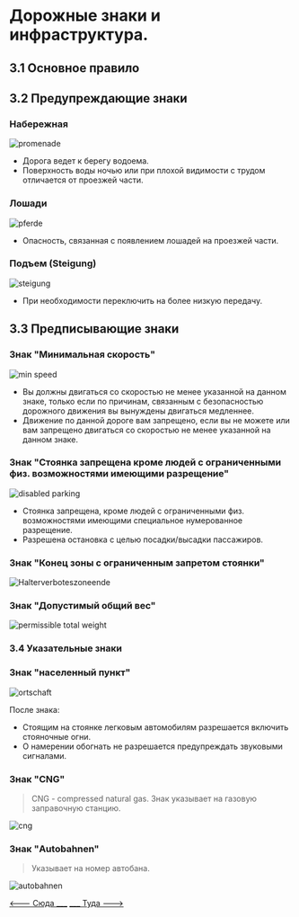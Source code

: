 # Дорожные знаки и инфраструктура.
## 3.1 Основное правило

## 3.2 Предупреждающие знаки
### Набережная
![promenade](/img/sign/promenade.png)
+ Дорога ведет к берегу водоема.
+ Поверхность воды ночью или при плохой видимости с трудом отличается от проезжей части.

### Лошади
![pferde](/img/sign/pferde.png)
+ Опасность, связанная с появлением лошадей на проезжей части.

### Подъем (Steigung)
![steigung](/img/sign/steigung.png)
+ При необходимости переключить на более низкую передачу.

## 3.3 Предписывающие знаки
### Знак "Минимальная скорость"
![min speed](/img/sign/min_speed.png)
+ Вы должны двигаться со скоростью не менее указанной на данном знаке, только если по причинам, связанным с безопасностью дорожного движения вы вынуждены двигаться медленнее.
+ Движение по данной дороге вам запрещено, если вы не можете или вам запрещено двигаться со скоростью не менее указанной на данном знаке.

### Знак "Стоянка запрещена кроме людей с ограниченными физ. возможностями имеющими разрещение"
![disabled parking](/img/sign/disabled_parking.png)
+ Стоянка запрещена, кроме людей с ограниченными физ. возможностями имеющими специальное нумерованное разрещение.
+ Разрешена остановка с целью посадки/высадки пассажиров.

### Знак "Конец зоны с ограниченным запретом стоянки"
![Halterverboteszoneende](/img/sign/ende_halterverbotes.png)

### Знак "Допустимый общий вес"
![permissible total weight](/img/sign/permissible_total_weight.png)

### 3.4 Указательные знаки

### Знак "населенный пункт"
![ortschaft](/img/sign/ortschaft.png)

После знака:
+ Стоящим на стоянке легковым автомобилям разрешается включить стояночные огни.
+ О намерении обогнать не разрешается предупреждать звуковыми сигналами.

### Знак "CNG"
>CNG - compressed natural gas. Знак указывает на газовую заправочную станцию.

![cng](/img/sign/cng.png)

### Знак "Autobahnen"
>Указывает на номер автобана.

![autobahnen](/img/sign/autobahnen.png)

[<--- Сюда ___](/02%20-%20law%20conditions.md)
[___ Туда --->](/04%20-%20road%20infrastructure.md)

